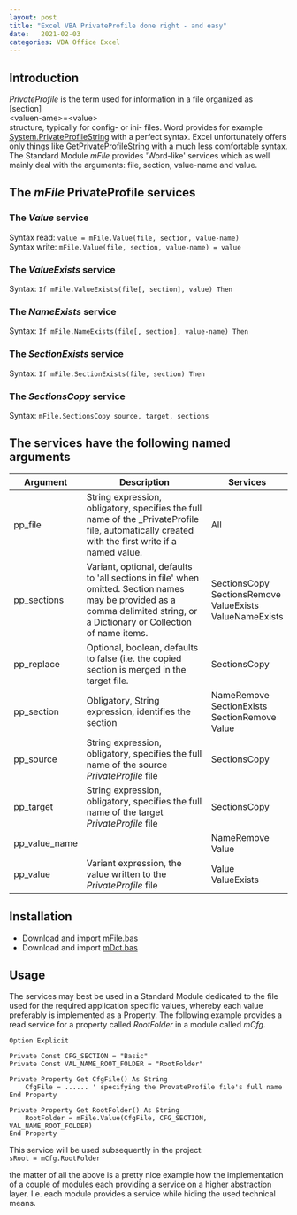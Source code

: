 ```yaml
---
layout: post
title: "Excel VBA PrivateProfile done right - and easy"
date:   2021-02-03
categories: VBA Office Excel
---
```


## Introduction
_PrivateProfile_ is the term used for information in a file organized as<br>[section]<br>\<valuen-ame>=\<value><br>structure, typically for config- or ini- files. Word provides for example [System.PrivateProfileString][4] with a perfect syntax. Excel unfortunately offers only things like [GetPrivateProfileString][3] with a much less comfortable syntax. The Standard Module _mFile_ provides 'Word-like' services which as well mainly deal with the arguments: file, section, value-name and value.

## The _mFile_ PrivateProfile services

### The _Value_ service
Syntax read: `value = mFile.Value(file, section, value-name)`<br>
Syntax write: `mFile.Value(file, section, value-name) = value`

### The _ValueExists_ service
Syntax: `If mFile.ValueExists(file[, section], value) Then`

### The _NameExists_ service
Syntax: `If mFile.NameExists(file[, section], value-name) Then`

### The _SectionExists_ service
Syntax: `If mFile.SectionExists(file, section) Then`

### The _SectionsCopy_ service
Syntax: `mFile.SectionsCopy source, target, sections`

## The services have the following named arguments

| Argument      | Description | Services |
| ------------- | ----------- | -------- |
| pp_file       | String expression, obligatory, specifies the full name of the _PrivateProfile file, automatically created with the first write if a named value.| All |
| pp_sections   | Variant, optional, defaults to 'all sections in file' when omitted. Section names may be provided as a comma delimited string, or a Dictionary or Collection of name items.  | SectionsCopy<br>SectionsRemove<br>ValueExists<br>ValueNameExists|
| pp_replace    | Optional, boolean, defaults to false (i.e. the copied section is merged in the target file. | SectionsCopy |
| pp_section    | Obligatory, String expression, identifies the section| NameRemove<br>SectionExists<br>SectionRemove<br>Value<br> |
| pp_source     | String expression, obligatory, specifies the full name of the source _PrivateProfile_ file | SectionsCopy |
| pp_target     | String expression, obligatory, specifies the full name of the target _PrivateProfile_ file | SectionsCopy |
| pp_value_name | | NameRemove<br>Value |
| pp_value      | Variant expression, the value written to the _PrivateProfile_ file | Value<br>ValueExists |


## Installation
- Download and import [mFile.bas][1]
- Download and import [mDct.bas][2]

## Usage
The services may best be used in a Standard Module dedicated to the file used for the required application specific values, whereby each value preferably is implemented as a Property. The following example provides a read service for a property called _RootFolder_ in a module called _mCfg_.
```VB
Option Explicit

Private Const CFG_SECTION = "Basic"
Private Const VAL_NAME_ROOT_FOLDER = "RootFolder"

Private Property Get CfgFile() As String
    CfgFile = ...... ' specifying the ProvateProfile file's full name
End Property

Private Property Get RootFolder() As String
    RootFolder = mFile.Value(CfgFile, CFG_SECTION, VAL_NAME_ROOT_FOLDER)
End Property

```
This service will be used subsequently in the project:<br>
`sRoot = mCfg.RootFolder`

the matter of all the above is a pretty nice example how the implementation of a couple of modules each providing a service on a higher abstraction layer. I.e. each module provides a service while hiding the used technical means.  

[1]: https://gitcdn.link/repo/warbe-maker/Common-VBA-File-Services/master/mFile.bas
[2]: https://gitcdn.link/repo/warbe-maker/Common-VBA-Dirctory-Services/master/mDct.bas
[3]: https://docs.microsoft.com/de-de/windows/win32/api/winbase/nf-winbase-getprivateprofilestring?redirectedfrom=MSDN
[4]: https://docs.microsoft.com/de-de/office/vba/api/word.system.privateprofilestring